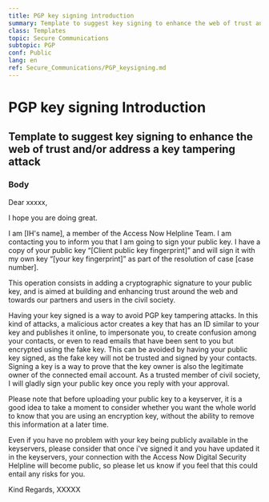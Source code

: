 ```yaml
---
title: PGP key signing introduction
summary: Template to suggest key signing to enhance the web of trust and/or address a key tampering attack
class: Templates
topic: Secure Communications
subtopic: PGP
conf: Public
lang: en
ref: Secure_Communications/PGP_keysigning.md
---
```


# PGP key signing Introduction
## Template to suggest key signing to enhance the web of trust and/or address a key tampering attack

### Body

Dear xxxxx,

I hope you are doing great.

I am [IH's name], a member of the Access Now Helpline Team. I am contacting you
to inform you that I am going to sign your public key. I have a copy of your public
key “[Client public key fingerprint]” and will sign it with my own key
“[your key fingerprint]” as part of the resolution of case [case number].

This operation consists in adding a cryptographic signature to your public key,
and is aimed at building and enhancing trust around the web and towards our
partners and users in the civil society.

Having your key signed is a way to avoid PGP key tampering attacks. In this kind
of attacks, a malicious actor creates a key that has an ID similar to your key
and publishes it online, to impersonate you, to create confusion among your
contacts, or even to read emails that have been sent to you but encrypted using
the fake key. This can be avoided by having your public key signed, as the fake
key will not be trusted and signed by your contacts. Signing a key is a way to
prove that the key owner is also the legitimate owner of the connected email
account. As a trusted member of civil society, I will gladly sign your public
key once you reply with your approval.

Please note that before uploading your public key to a keyserver, it is a good
idea to take a moment to consider whether you want the whole world to know that
you are using an encryption key, without the ability to remove this information
at a later time.

Even if you have no problem with your key being publicly available in the keyservers,
please consider that once i've signed it and you have updated it in the keyservers,
your connection with the Access Now Digital Security Helpline will become public,
so please let us know if you feel that this could entail any risks for you.

Kind Regards,
XXXXX
